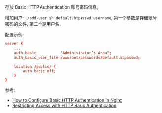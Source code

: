 存放 Basic HTTP Authentication 账号密码信息,

增加用户: `./add-user.sh default.htpasswd username`, 第一个参数是存储账号密码的文件, 第二个是用户名.

配置示例: 
```nginx.conf
server {
    ...
    auth_basic           "Administrator’s Area";
    auth_basic_user_file /wwwroot/passwords/default.htpasswd;

    location /public/ {
        auth_basic off;
    }
}
```

参考: 
* [How to Configure Basic HTTP Authentication in Nginx](https://www.tecmint.com/setup-nginx-basic-http-authentication/)
* [Restricting Access with HTTP Basic Authentication](https://docs.nginx.com/nginx/admin-guide/security-controls/configuring-http-basic-authentication/)